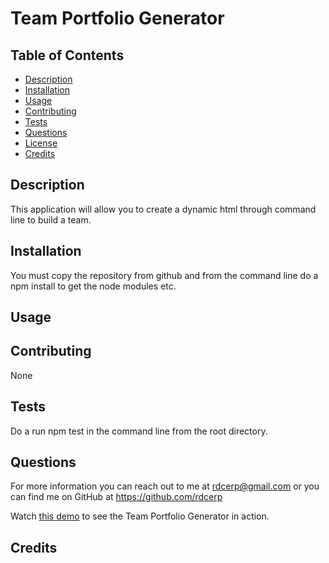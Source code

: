 # Team Portfolio Generator
  

  ## Table of Contents
  * [Description](#description)
  * [Installation](#installation)
  * [Usage](#usage)
  * [Contributing](#contributing)
  * [Tests](#tests)
  * [Questions](#questions)
  * [License](#license)
  * [Credits](#credits) 

  ## Description
  This application will allow you to create a dynamic html through command line to build a team.
  ## Installation
  You must copy the repository from github and from the command line do a npm install to get the node modules etc.
  ## Usage
  
  ## Contributing
  None
  ## Tests
  Do a run npm test in the command line from the root directory.

  ## Questions
  For more information you can reach out to me at rdcerp@gmail.com 
  or you can find me on GitHub at https://github.com/rdcerp
  
  Watch [this demo](https://watch.screencastify.com/v/lnYqlib7zZZLwlakVaCa) to see the Team Portfolio Generator in action.

 
  ## Credits


